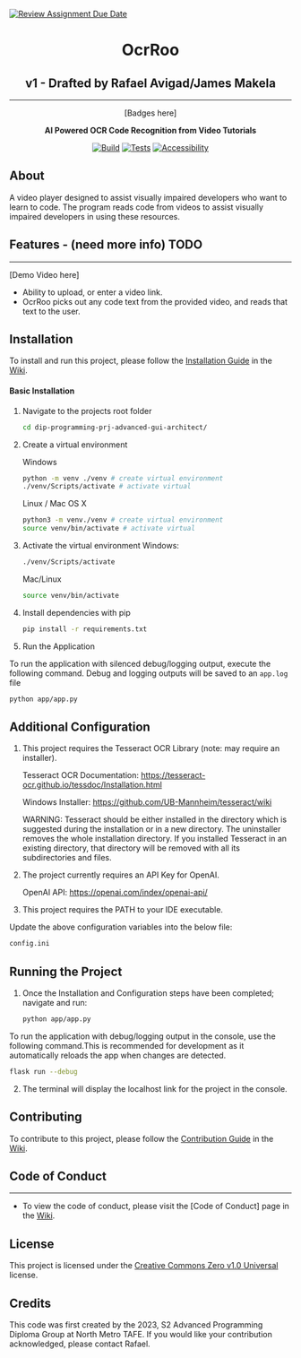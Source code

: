 [![Review Assignment Due Date](https://classroom.github.com/assets/deadline-readme-button-24ddc0f5d75046c5622901739e7c5dd533143b0c8e959d652212380cedb1ea36.svg)](https://classroom.github.com/a/SCA-edx6)

<div align="center">

# OcrRoo

## v1 - Drafted by Rafael Avigad/James Makela

---

[Badges here]

**AI Powered OCR Code Recognition from Video Tutorials**

[![Build](https://github.com/NM-TAFE/project-advanced-ui-development-team-mental-capacity/actions/workflows/build.yml/badge.svg)](https://github.com/NM-TAFE/dip-programming-prj-advanced-gui-architect/actions/workflows/build.yml)
[![Tests](https://github.com/NM-TAFE/project-advanced-ui-development-team-mental-capacity/actions/workflows/tests.yml/badge.svg)](https://github.com/NM-TAFE/dip-programming-prj-advanced-gui-architect/actions/workflows/tests.yml)
[![Accessibility](https://github.com/NM-TAFE/project-advanced-ui-development-team-mental-capacity/actions/workflows/accesibility.yml/badge.svg)](https://github.com/NM-TAFE/dip-programming-prj-advanced-gui-architect/actions/workflows/accesibility.yml)

</div>

## About

A video player designed to assist visually impaired developers who want to learn to code.
The program reads code from videos to assist visually impaired developers in using these resources.

## Features - (need more info) TODO

---

[Demo Video here]

- Ability to upload, or enter a video link.
- OcrRoo picks out any code text from the provided video, and reads that text to the user.

## Installation

To install and run this project, please follow the [Installation Guide](https://github.com/NM-TAFE/dip-programming-prj-advanced-gui-architect/wiki/Installation-Guide)
in the [Wiki](https://github.com/NM-TAFE/dip-programming-prj-advanced-gui-architect/wiki).

#### Basic Installation

1. Navigate to the projects root folder

   ```bash
   cd dip-programming-prj-advanced-gui-architect/
   ```
   
2. Create a virtual environment

   Windows

   ```bash
   python -m venv ./venv # create virtual environment
   ./venv/Scripts/activate # activate virtual
   ```
   
   Linux / Mac OS X
   
   ```bash
   python3 -m venv./venv # create virtual environment
   source venv/bin/activate # activate virtual
   ```

3. Activate the virtual environment
   Windows:

   ```bash
   ./venv/Scripts/activate
   ```

   Mac/Linux

   ```bash
   source venv/bin/activate
   ```

4. Install dependencies with pip

   ```bash
   pip install -r requirements.txt
   ```
   
5. Run the Application

To run the application with silenced debug/logging output, execute the following command. Debug and logging outputs will be saved to an `app.log` file

   ```bash
   python app/app.py
   ```

## Additional Configuration

1. This project requires the Tesseract OCR Library (note: may require an installer).

   Tesseract OCR Documentation: https://tesseract-ocr.github.io/tessdoc/Installation.html
   
   Windows Installer: https://github.com/UB-Mannheim/tesseract/wiki
   
   WARNING: Tesseract should be either installed in the directory which is suggested during the installation or in a 
   new directory. The uninstaller removes the whole installation directory. If you installed Tesseract in an existing 
   directory, that directory will be removed with all its subdirectories and files.

2. The project currently requires an API Key for OpenAI.

   OpenAI API: https://openai.com/index/openai-api/

3. This project requires the PATH to your IDE executable. 

Update the above configuration variables into the below file:

   ```bash
   config.ini
   ```

## Running the Project

1. Once the Installation and Configuration steps have been completed; navigate and run:
   ```bash
   python app/app.py
   ```
   
To run the application with debug/logging output in the console, use the following command.This is recommended for development as it automatically reloads the app when changes are detected.

   ```bash
   flask run --debug
   ```

2. The terminal will display the localhost link for the project in the console.

## Contributing

To contribute to this project, please follow the [Contribution Guide](https://github.com/NM-TAFE/dip-programming-prj-advanced-gui-architect/wiki/Contributor's-Guide)
in the [Wiki](https://github.com/NM-TAFE/dip-programming-prj-advanced-gui-architect/wiki).

## Code of Conduct

---

- To view the code of conduct, please visit the [Code of Conduct] page in the [Wiki](https://github.com/NM-TAFE/dip-programming-prj-advanced-gui-architect/wiki).

## License

This project is licensed under the [Creative Commons Zero v1.0 Universal](LICENSE) license.

## Credits

This code was first created by the 2023, S2 Advanced Programming Diploma Group at North Metro TAFE. If you would like your contribution acknowledged, please contact Rafael.
